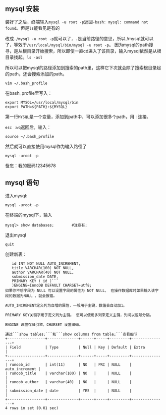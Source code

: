 ## mysql 安装
装好了之后，终端输入```mysql -u root -p```返回```-bash: mysql: command not found```。但是```ls```能看见是有的

改成```./mysql -u root -p```就可以了，```.```是当前路径的意思，所以./mysql就可以了，等效于```/usr/local/mysql/bin/mysql -u root -p```。
因为mysql的path搜寻，是从根目录开始搜索，所以即使一直cd进入了该目录，输入mysql依然是从根目录找起。```ls -asl```

所以可以把mysql的路径添加到搜索的path里，这样它下次就会除了搜索根目录起的path，还会搜索添加的path。

    vim ~/.bash_profile
在bash_profile里写入：


    export MYSQL=/usr/local/mysql/bin
    export PATH=${PATH}:${MYSQL}

第一行```MYSQL```是一个变量，添加到path中，可以添加很多个path，用```：```连接。

```esc :wq```返回后，输入：

    source ~/.bash_profile 
    
然后就可以直接使用mysql作为输入路径了

    mysql -uroot -p


备忘：我的密码12345678


## mysql 语句

进入mysql:

    mysql -uroot -p
在终端的mysql下，输入

    mysql> show databases;        #注意有;
退出mysql

    quit
 创建新表：
 
 ```CREATE TABLE newtable(
    id INT NOT NULL AUTO_INCREMENT,
    title VARCHAR(100) NOT NULL,
    author VARCHAR(40) NOT NULL,
    submission_date DATE,
    PRIMARY KEY ( id )```
    )ENGINE=InnoDB DEFAULT CHARSET=utf8;
如果你不想字段为 NULL 可以设置字段的属性为 NOT NULL， 在操作数据库时如果输入该字段的数据为NULL ，就会报错。

AUTO_INCREMENT定义列为自增的属性，一般用于主键，数值会自动加1。

PRIMARY KEY关键字用于定义列为主键。 您可以使用多列来定义主键，列间以逗号分隔。

ENGINE 设置存储引擎，CHARSET 设置编码。

通过```show tables;```和```show columns from table;```查看细节
+-----------------+--------------+------+-----+---------+----------------+
| Field           | Type         | Null | Key | Default | Extra          |
+-----------------+--------------+------+-----+---------+----------------+
| runoob_id       | int(11)      | NO   | PRI | NULL    | auto_increment |
| runoob_title    | varchar(100) | NO   |     | NULL    |                |
| runoob_author   | varchar(40)  | NO   |     | NULL    |                |
| submission_date | date         | YES  |     | NULL    |                |
+-----------------+--------------+------+-----+---------+----------------+
4 rows in set (0.01 sec)

